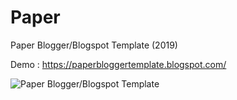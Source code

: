 # Paper
Paper Blogger/Blogspot Template (2019)

Demo : https://paperbloggertemplate.blogspot.com/

![Paper Blogger/Blogspot Template](https://2.bp.blogspot.com/-z_L7SB1fFJA/XQRK7TRWgTI/AAAAAAAAG6M/aqukCHHIjwoVeEPplezDVxLgDWz4laN2gCLcBGAs/s1600/papertemplate.png)
